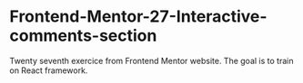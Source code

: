 # Frontend-Mentor-27-Interactive-comments-section
Twenty seventh exercice from Frontend Mentor website. The goal is to train on React framework.

